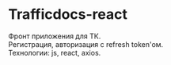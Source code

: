 # Trafficdocs-react
Фронт приложения для ТК.</br>
Регистрация, авторизация с refresh token'ом.</br>
Технологии: js, react, axios.
